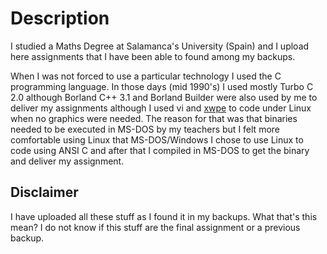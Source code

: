 # Description

I studied a Maths Degree at Salamanca's University (Spain) and I upload here assignments that I have been able to found among my backups.

When I was not forced to use a particular technology I used the C programming language. In those days (mid 1990's) I used mostly Turbo C 2.0 although Borland C++ 3.1 and Borland Builder were also used by me to deliver my assignments although I used vi and [xwpe](http://www.identicalsoftware.com/xwpe/) to code under Linux when no graphics were needed. The reason for that was that binaries needed to be executed in MS-DOS by my teachers but I felt more comfortable using Linux that MS-DOS/Windows I chose to use Linux to code using ANSI C and after that I compiled in MS-DOS to get the binary and deliver my assignment.

## Disclaimer

I have uploaded all these stuff as I found it in my backups. What that's this mean? I do not know if this stuff are the final assignment or a previous backup.

